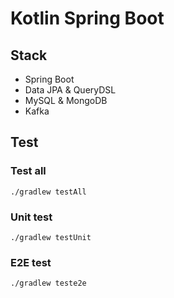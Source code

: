 # Kotlin Spring Boot

## Stack
- Spring Boot
- Data JPA & QueryDSL
- MySQL & MongoDB
- Kafka

## Test

### Test all

`./gradlew testAll`

### Unit test

`./gradlew testUnit`

### E2E test

`./gradlew teste2e`
